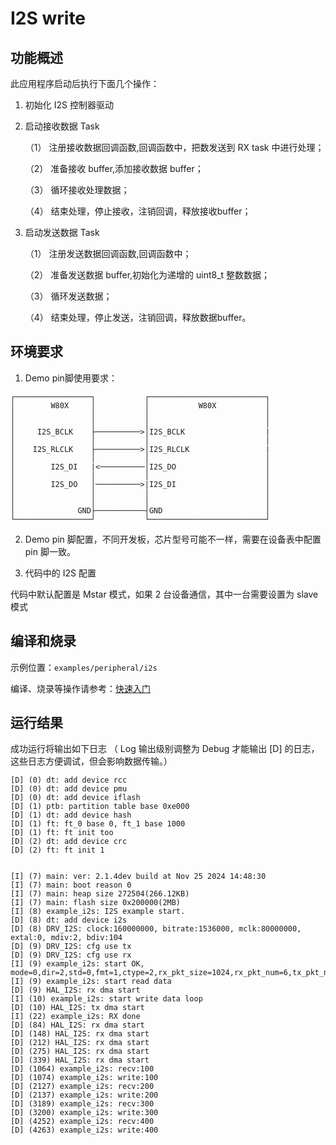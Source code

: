 # I2S write

## 功能概述

此应用程序启动后执行下面几个操作：

1. 初始化 I2S 控制器驱动

2. 启动接收数据 Task

    （1） 注册接收数据回调函数,回调函数中，把数发送到 RX task 中进行处理；

    （2） 准备接收 buffer,添加接收数据 buffer；

    （3） 循环接收处理数据；

    （4） 结束处理，停止接收，注销回调，释放接收buffer；

3. 启动发送数据 Task

    （1） 注册发送数据回调函数,回调函数中；

    （2） 准备发送数据 buffer,初始化为递增的 uint8_t 整数数据；

    （3） 循环发送数据；

    （4） 结束处理，停止发送，注销回调，释放数据buffer。


## 环境要求

1. Demo pin脚使用要求：

```
┌─────────────────┐           ┌──────────────────────────┐
│        W80X     │           │           W80X           │
│                 │           │                          │
│                 │           │                          │
│     I2S_BCLK    ├──────────>│I2S_BCLK                  |
│                 │           │                          │
│    I2S_RLCLK    ├──────────>│I2S_RLCLK                 |
│                 │           │                          │
│        I2S_DI   |<──────────│I2S_DO                    │
│                 │           │                          │
│        I2S_DO   │──────────>|I2S_DI                    │
│                 │           │                          │
│                 │           │                          │
│              GND├───────────┤GND                       │
└─────────────────┘           └──────────────────────────┘
```

2. Demo pin 脚配置，不同开发板，芯片型号可能不一样，需要在设备表中配置 pin 脚一致。

3. 代码中的 I2S 配置

代码中默认配置是 Mstar 模式，如果 2 台设备通信，其中一台需要设置为 slave 模式

## 编译和烧录

示例位置：`examples/peripheral/i2s`

编译、烧录等操作请参考：[快速入门](https://doc.winnermicro.net/w800/zh_CN/latest/get_started/index.html)

## 运行结果

成功运行将输出如下日志 （ Log 输出级别调整为 Debug 才能输出 [D] 的日志，这些日志方便调试，但会影响数据传输。）

```
[D] (0) dt: add device rcc
[D] (0) dt: add device pmu
[D] (0) dt: add device iflash
[D] (1) ptb: partition table base 0xe000
[D] (1) dt: add device hash
[D] (1) ft: ft_0 base 0, ft_1 base 1000
[D] (1) ft: ft init too
[D] (2) dt: add device crc
[D] (2) ft: ft init 1


[I] (7) main: ver: 2.1.4dev build at Nov 25 2024 14:48:30
[I] (7) main: boot reason 0
[I] (7) main: heap size 272504(266.12KB)
[I] (7) main: flash size 0x200000(2MB)
[I] (8) example_i2s: I2S example start.
[D] (8) dt: add device i2s
[D] (8) DRV_I2S: clock:160000000, bitrate:1536000, mclk:80000000, extal:0, mdiv:2, bdiv:104
[D] (9) DRV_I2S: cfg use tx
[D] (9) DRV_I2S: cfg use rx
[I] (9) example_i2s: start OK, mode=0,dir=2,std=0,fmt=1,ctype=2,rx_pkt_size=1024,rx_pkt_num=6,tx_pkt_num=6
[I] (9) example_i2s: start read data
[D] (9) HAL_I2S: rx dma start
[I] (10) example_i2s: start write data loop
[D] (10) HAL_I2S: tx dma start
[I] (22) example_i2s: RX done
[D] (84) HAL_I2S: rx dma start
[D] (148) HAL_I2S: rx dma start
[D] (212) HAL_I2S: rx dma start
[D] (275) HAL_I2S: rx dma start
[D] (339) HAL_I2S: rx dma start
[D] (1064) example_i2s: recv:100
[D] (1074) example_i2s: write:100
[D] (2127) example_i2s: recv:200
[D] (2137) example_i2s: write:200
[D] (3189) example_i2s: recv:300
[D] (3200) example_i2s: write:300
[D] (4252) example_i2s: recv:400
[D] (4263) example_i2s: write:400

```